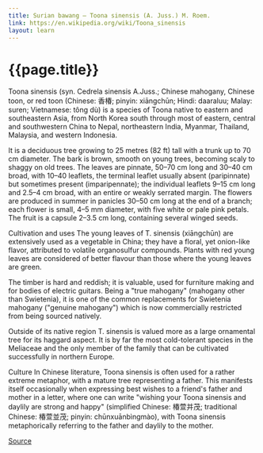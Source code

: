 ```yaml
---
title: Surian bawang – Toona sinensis (A. Juss.) M. Roem.
link: https://en.wikipedia.org/wiki/Toona_sinensis
layout: learn
---
```

# {{page.title}}

Toona sinensis (syn. Cedrela sinensis A.Juss.; Chinese mahogany, Chinese toon, or red toon (Chinese: 香椿; pinyin: xiāngchūn; Hindi: daaraluu; Malay: suren; Vietnamese: tông dù) is a species of Toona native to eastern and southeastern Asia, from North Korea south through most of eastern, central and southwestern China to Nepal, northeastern India, Myanmar, Thailand, Malaysia, and western Indonesia.

It is a deciduous tree growing to 25 metres (82 ft) tall with a trunk up to 70 cm diameter. The bark is brown, smooth on young trees, becoming scaly to shaggy on old trees. The leaves are pinnate, 50–70 cm long and 30–40 cm broad, with 10–40 leaflets, the terminal leaflet usually absent (paripinnate) but sometimes present (imparipennate); the individual leaflets 9–15 cm long and 2.5–4 cm broad, with an entire or weakly serrated margin. The flowers are produced in summer in panicles 30–50 cm long at the end of a branch; each flower is small, 4–5 mm diameter, with five white or pale pink petals. The fruit is a capsule 2–3.5 cm long, containing several winged seeds.

Cultivation and uses
The young leaves of T. sinensis (xiāngchūn) are extensively used as a vegetable in China; they have a floral, yet onion-like flavor, attributed to volatile organosulfur compounds. Plants with red young leaves are considered of better flavour than those where the young leaves are green.

The timber is hard and reddish; it is valuable, used for furniture making and for bodies of electric guitars. Being a "true mahogany" (mahogany other than Swietenia), it is one of the common replacements for Swietenia mahogany ("genuine mahogany") which is now commercially restricted from being sourced natively.

Outside of its native region T. sinensis is valued more as a large ornamental tree for its haggard aspect. It is by far the most cold-tolerant species in the Meliaceae and the only member of the family that can be cultivated successfully in northern Europe.

Culture
In Chinese literature, Toona sinensis is often used for a rather extreme metaphor, with a mature tree representing a father. This manifests itself occasionally when expressing best wishes to a friend's father and mother in a letter, where one can write "wishing your Toona sinensis and daylily are strong and happy" (simplified Chinese: 椿萱并茂; traditional Chinese: 椿萱並茂; pinyin: chūnxuānbìngmào), with Toona sinensis metaphorically referring to the father and daylily to the mother.

[Source](page.link)
